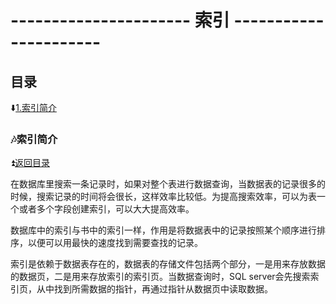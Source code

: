 # ---------------------- 索引 ---------------------- #

<p id="title"></p>

## 目录 ##

:arrow_down:<a href="#a1">1.索引简介</a>


<p id="a1"></p>

### :notes:索引简介 ###

:arrow_double_up:<a href = "#title">返回目录</a>

在数据库里搜索一条记录时，如果对整个表进行数据查询，当数据表的记录很多的时候，搜索记录的时间将会很长，这样效率比较低。为提高搜索效率，可以为表一个或者多个字段创建索引，可以大大提高效率。

数据库中的索引与书中的索引一样，作用是将数据表中的记录按照某个顺序进行排序，以便可以用最快的速度找到需要查找的记录。

索引是依赖于数据表存在的，数据表的存储文件包括两个部分，一是用来存放数据的数据页，二是用来存放索引的索引页。当数据查询时，SQL server会先搜索索引页，从中找到所需数据的指针，再通过指针从数据页中读取数据。
